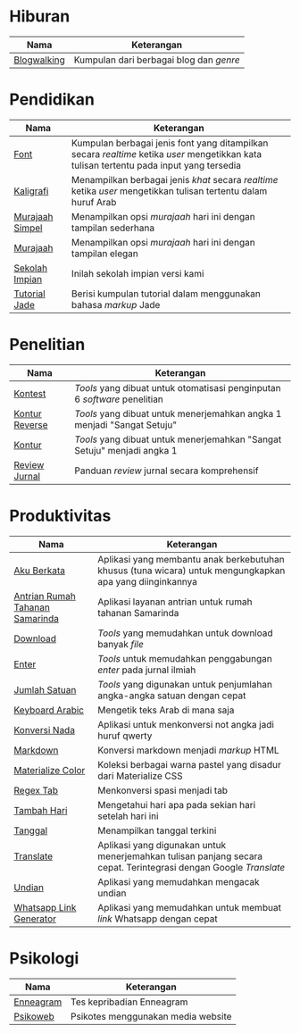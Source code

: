 # Hiburan

| Nama | Keterangan |
|-|-|
| [Blogwalking](/blogwalking2) | Kumpulan dari berbagai blog dan _genre_ |

# Pendidikan

| Nama | Keterangan |
|-|-|
| [Font](/font) | Kumpulan berbagai jenis font yang ditampilkan secara _realtime_ ketika _user_ mengetikkan kata tulisan tertentu pada input yang tersedia |
| [Kaligrafi](/kaligrafi) | Menampilkan berbagai jenis _khat_ secara _realtime_ ketika _user_ mengetikkan tulisan tertentu dalam huruf Arab |
| [Murajaah Simpel](/murajaah-simple) | Menampilkan opsi _murajaah_ hari ini dengan tampilan sederhana |
| [Murajaah](/murajaah) | Menampilkan opsi _murajaah_ hari ini dengan tampilan elegan |
| [Sekolah Impian](/sekolah-impian) | Inilah sekolah impian versi kami |
| [Tutorial Jade](/tutorialjade) | Berisi kumpulan tutorial dalam menggunakan bahasa _markup_ Jade |

# Penelitian

| Nama | Keterangan |
|-|-|
| [Kontest](/kontest) | _Tools_ yang dibuat untuk otomatisasi penginputan 6 _software_ penelitian |
| [Kontur Reverse](/kontur-reverse) | _Tools_ yang dibuat untuk menerjemahkan angka 1 menjadi "Sangat Setuju" |
| [Kontur](/kontur) | _Tools_ yang dibuat untuk menerjemahkan "Sangat Setuju" menjadi angka 1 |
| [Review Jurnal](/review-jurnal) | Panduan _review_ jurnal secara komprehensif |

# Produktivitas

| Nama | Keterangan |
|-|-|
| [Aku Berkata](/aku-berkata) | Aplikasi yang membantu anak berkebutuhan khusus (tuna wicara) untuk mengungkapkan apa yang diinginkannya |
| [Antrian Rumah Tahanan Samarinda](http://antrianrutansamarinda.epizy.com) | Aplikasi layanan antrian untuk rumah tahanan Samarinda |
| [Download](/download) | _Tools_ yang memudahkan untuk download banyak _file_ |
| [Enter](/enter) | _Tools_ untuk memudahkan penggabungan _enter_ pada jurnal ilmiah |
| [Jumlah Satuan](/jumlah-satuan) | _Tools_ yang digunakan untuk penjumlahan angka-angka satuan dengan cepat |
| [Keyboard Arabic](/keyboard-arabic) | Mengetik teks Arab di mana saja |
| [Konversi Nada](/konversi-nada) | Aplikasi untuk menkonversi not angka jadi huruf qwerty |
| [Markdown](/markdown) | Konversi markdown menjadi _markup_ HTML |
| [Materialize Color](/color30) | Koleksi berbagai warna pastel yang disadur dari Materialize CSS |
| [Regex Tab](/regex-tab) | Menkonversi spasi menjadi tab |
| [Tambah Hari](/tambah-hari) | Mengetahui hari apa pada sekian hari setelah hari ini |
| [Tanggal](/tanggal) | Menampilkan tanggal terkini |
| [Translate](/translate) | Aplikasi yang digunakan untuk menerjemahkan tulisan panjang secara cepat. Terintegrasi dengan Google _Translate_ |
| [Undian](/undian) | Aplikasi yang memudahkan mengacak undian |
| [Whatsapp Link Generator](/wa) | Aplikasi yang memudahkan untuk membuat _link_ Whatsapp dengan cepat |

# Psikologi

| Nama | Keterangan |
|-|-|
| [Enneagram](/enneagram) | Tes kepribadian Enneagram |
| [Psikoweb](http://psikoweb.epizy.com/login/index.php) | Psikotes menggunakan media website |
